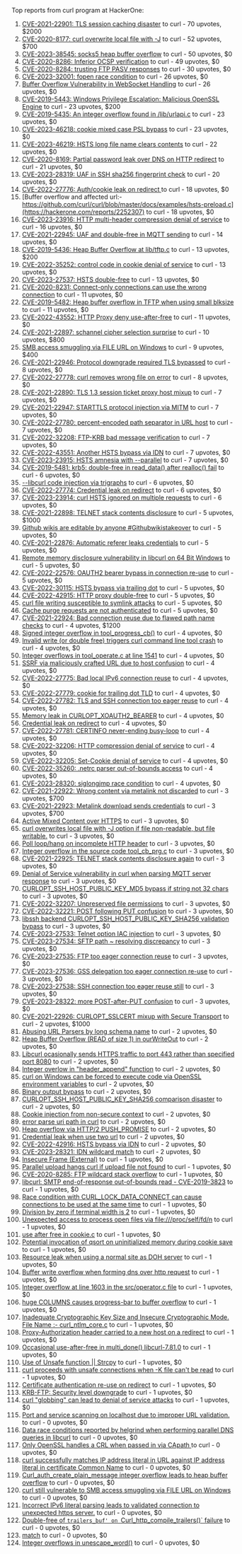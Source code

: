 Top reports from curl program at HackerOne:

1. [CVE-2021-22901: TLS session caching disaster](https://hackerone.com/reports/1180380) to curl - 70 upvotes, $2000
2. [CVE-2020-8177: curl overwrite local file with -J](https://hackerone.com/reports/887462) to curl - 52 upvotes, $700
3. [CVE-2023-38545: socks5 heap buffer overflow](https://hackerone.com/reports/2187833) to curl - 50 upvotes, $0
4. [CVE-2020-8286: Inferior OCSP verification](https://hackerone.com/reports/1048457) to curl - 49 upvotes, $0
5. [CVE-2020-8284: trusting FTP PASV responses](https://hackerone.com/reports/1040166) to curl - 30 upvotes, $0
6. [CVE-2023-32001: fopen race condition](https://hackerone.com/reports/2039870) to curl - 26 upvotes, $0
7. [Buffer Overflow Vulnerability in WebSocket Handling](https://hackerone.com/reports/2298307) to curl - 26 upvotes, $0
8. [CVE-2019-5443: Windows Privilege Escalation: Malicious OpenSSL Engine](https://hackerone.com/reports/608577) to curl - 23 upvotes, $200
9. [CVE-2019-5435: An integer overflow found in /lib/urlapi.c](https://hackerone.com/reports/547630) to curl - 23 upvotes, $0
10. [CVE-2023-46218: cookie mixed case PSL bypass](https://hackerone.com/reports/2212193) to curl - 23 upvotes, $0
11. [CVE-2023-46219: HSTS long file name clears contents](https://hackerone.com/reports/2236133) to curl - 22 upvotes, $0
12. [CVE-2020-8169: Partial password leak over DNS on HTTP redirect](https://hackerone.com/reports/874778) to curl - 21 upvotes, $0
13. [CVE-2023-28319: UAF in SSH sha256 fingerprint check](https://hackerone.com/reports/1913733) to curl - 20 upvotes, $0
14. [CVE-2022-27776: Auth/cookie leak on redirect ](https://hackerone.com/reports/1547048) to curl - 18 upvotes, $0
15. [Buffer overflow and affected url:-https://github.com/curl/curl/blob/master/docs/examples/hsts-preload.c](https://hackerone.com/reports/2252307) to curl - 18 upvotes, $0
16. [CVE-2023-23916: HTTP multi-header compression denial of service](https://hackerone.com/reports/1826048) to curl - 16 upvotes, $0
17. [CVE-2021-22945: UAF and double-free in MQTT sending](https://hackerone.com/reports/1269242) to curl - 14 upvotes, $0
18. [CVE-2019-5436: Heap Buffer Overflow at lib/tftp.c](https://hackerone.com/reports/550696) to curl - 13 upvotes, $200
19. [CVE-2022-35252: control code in cookie denial of service](https://hackerone.com/reports/1613943) to curl - 13 upvotes, $0
20. [CVE-2023-27537: HSTS double-free](https://hackerone.com/reports/1897203) to curl - 13 upvotes, $0
21. [CVE-2020-8231: Connect-only connections can use the wrong connection](https://hackerone.com/reports/948876) to curl - 11 upvotes, $0
22. [CVE-2019-5482: Heap buffer overflow in TFTP when using small blksize](https://hackerone.com/reports/684603) to curl - 11 upvotes, $0
23. [CVE-2022-43552: HTTP Proxy deny use-after-free](https://hackerone.com/reports/1764858) to curl - 11 upvotes, $0
24. [CVE-2021-22897: schannel cipher selection surprise](https://hackerone.com/reports/1172857) to curl - 10 upvotes, $800
25. [SMB access smuggling via FILE URL on Windows](https://hackerone.com/reports/726117) to curl - 9 upvotes, $400
26. [CVE-2021-22946: Protocol downgrade required TLS bypassed](https://hackerone.com/reports/1334111) to curl - 8 upvotes, $0
27. [CVE-2022-27778: curl removes wrong file on error](https://hackerone.com/reports/1553598) to curl - 8 upvotes, $0
28. [CVE-2021-22890: TLS 1.3 session ticket proxy host mixup](https://hackerone.com/reports/1129529) to curl - 7 upvotes, $0
29. [CVE-2021-22947: STARTTLS protocol injection via MITM](https://hackerone.com/reports/1334763) to curl - 7 upvotes, $0
30. [CVE-2022-27780: percent-encoded path separator in URL host](https://hackerone.com/reports/1553841) to curl - 7 upvotes, $0
31. [CVE-2022-32208: FTP-KRB bad message verification](https://hackerone.com/reports/1590071) to curl - 7 upvotes, $0
32. [CVE-2022-43551: Another HSTS bypass via IDN](https://hackerone.com/reports/1755083) to curl - 7 upvotes, $0
33. [CVE-2023-23915: HSTS amnesia with --parallel](https://hackerone.com/reports/1814333) to curl - 7 upvotes, $0
34. [CVE-2019-5481: krb5: double-free in read_data() after realloc() fail](https://hackerone.com/reports/686823) to curl - 6 upvotes, $0
35. [--libcurl code injection via trigraphs](https://hackerone.com/reports/1548535) to curl - 6 upvotes, $0
36. [CVE-2022-27774: Credential leak on redirect](https://hackerone.com/reports/1543773) to curl - 6 upvotes, $0
37. [CVE-2023-23914: curl HSTS ignored on multiple requests](https://hackerone.com/reports/1813864) to curl - 6 upvotes, $0
38. [CVE-2021-22898: TELNET stack contents disclosure](https://hackerone.com/reports/1176461) to curl - 5 upvotes, $1000
39. [Github wikis are editable by anyone #Githubwikistakeover](https://hackerone.com/reports/545052) to curl - 5 upvotes, $0
40. [CVE-2021-22876: Automatic referer leaks credentials](https://hackerone.com/reports/1101882) to curl - 5 upvotes, $0
41. [ Remote memory disclosure vulnerability in libcurl on 64 Bit Windows](https://hackerone.com/reports/1444539) to curl - 5 upvotes, $0
42. [CVE-2022-22576: OAUTH2 bearer bypass in connection re-use](https://hackerone.com/reports/1526328) to curl - 5 upvotes, $0
43. [CVE-2022-30115: HSTS bypass via trailing dot](https://hackerone.com/reports/1557449) to curl - 5 upvotes, $0
44. [CVE-2022-42915: HTTP proxy double-free](https://hackerone.com/reports/1722065) to curl - 5 upvotes, $0
45. [curl file writing susceptible to symlink attacks](https://hackerone.com/reports/1814824) to curl - 5 upvotes, $0
46. [Cache purge requests are not authenticated](https://hackerone.com/reports/1994585) to curl - 5 upvotes, $0
47. [CVE-2021-22924: Bad connection reuse due to flawed path name checks](https://hackerone.com/reports/1223565) to curl - 4 upvotes, $1200
48. [Signed integer overflow in tool_progress_cb()](https://hackerone.com/reports/591770) to curl - 4 upvotes, $0
49. [Invalid write (or double free) triggers curl command line tool crash](https://hackerone.com/reports/875775) to curl - 4 upvotes, $0
50. [Integer overflows in tool_operate.c at line 1541](https://hackerone.com/reports/661847) to curl - 4 upvotes, $0
51. [SSRF via maliciously crafted URL due to host confusion](https://hackerone.com/reports/704621) to curl - 4 upvotes, $0
52. [CVE-2022-27775: Bad local IPv6 connection reuse](https://hackerone.com/reports/1546268) to curl - 4 upvotes, $0
53. [CVE-2022-27779: cookie for trailing dot TLD](https://hackerone.com/reports/1553301) to curl - 4 upvotes, $0
54. [CVE-2022-27782: TLS and SSH connection too eager reuse](https://hackerone.com/reports/1555796) to curl - 4 upvotes, $0
55. [Memory leak in CURLOPT_XOAUTH2_BEARER](https://hackerone.com/reports/1567257) to curl - 4 upvotes, $0
56. [Credential leak on redirect](https://hackerone.com/reports/1568175) to curl - 4 upvotes, $0
57. [CVE-2022-27781: CERTINFO never-ending busy-loop](https://hackerone.com/reports/1555441) to curl - 4 upvotes, $0
58. [CVE-2022-32206: HTTP compression denial of service](https://hackerone.com/reports/1570651) to curl - 4 upvotes, $0
59. [CVE-2022-32205: Set-Cookie denial of service](https://hackerone.com/reports/1569946) to curl - 4 upvotes, $0
60. [CVE-2022-35260: .netrc parser out-of-bounds access](https://hackerone.com/reports/1721098) to curl - 4 upvotes, $0
61. [CVE-2023-28320: siglongjmp race condition](https://hackerone.com/reports/1929597) to curl - 4 upvotes, $0
62. [CVE-2021-22922: Wrong content via metalink not discarded](https://hackerone.com/reports/1213175) to curl - 3 upvotes, $700
63. [CVE-2021-22923: Metalink download sends credentials](https://hackerone.com/reports/1213181) to curl - 3 upvotes, $700
64. [Active Mixed Content over HTTPS](https://hackerone.com/reports/640532) to curl - 3 upvotes, $0
65. [curl overwrites local file with -J option if file non-readable, but file writable.](https://hackerone.com/reports/926638) to curl - 3 upvotes, $0
66. [Poll loop/hang on incomplete HTTP header](https://hackerone.com/reports/889160) to curl - 3 upvotes, $0
67. [Integer overflow in the source code tool_cb_prg.c](https://hackerone.com/reports/600359) to curl - 3 upvotes, $0
68. [CVE-2021-22925: TELNET stack contents disclosure again](https://hackerone.com/reports/1223882) to curl - 3 upvotes, $0
69. [Denial of Service vulnerability in curl when parsing MQTT server response](https://hackerone.com/reports/1521610) to curl - 3 upvotes, $0
70. [CURLOPT_SSH_HOST_PUBLIC_KEY_MD5 bypass if string not 32 chars](https://hackerone.com/reports/1549461) to curl - 3 upvotes, $0
71. [CVE-2022-32207: Unpreserved file permissions](https://hackerone.com/reports/1573634) to curl - 3 upvotes, $0
72. [CVE-2022-32221: POST following PUT confusion](https://hackerone.com/reports/1704017) to curl - 3 upvotes, $0
73. [ libssh backend CURLOPT_SSH_HOST_PUBLIC_KEY_SHA256 validation bypass](https://hackerone.com/reports/1825377) to curl - 3 upvotes, $0
74. [CVE-2023-27533: Telnet option IAC injection](https://hackerone.com/reports/1891474) to curl - 3 upvotes, $0
75. [CVE-2023-27534: SFTP path ~ resolving discrepancy](https://hackerone.com/reports/1892351) to curl - 3 upvotes, $0
76. [CVE-2023-27535: FTP too eager connection reuse](https://hackerone.com/reports/1892780) to curl - 3 upvotes, $0
77. [CVE-2023-27536: GSS delegation too eager connection re-use](https://hackerone.com/reports/1895135) to curl - 3 upvotes, $0
78. [CVE-2023-27538: SSH connection too eager reuse still](https://hackerone.com/reports/1898475) to curl - 3 upvotes, $0
79. [CVE-2023-28322: more POST-after-PUT confusion](https://hackerone.com/reports/1954658) to curl - 3 upvotes, $0
80. [CVE-2021-22926: CURLOPT_SSLCERT mixup with Secure Transport](https://hackerone.com/reports/1234760) to curl - 2 upvotes, $1000
81. [Abusing URL Parsers by long schema name](https://hackerone.com/reports/1049624) to curl - 2 upvotes, $0
82. [Heap Buffer Overflow (READ of size 1) in ourWriteOut](https://hackerone.com/reports/765664) to curl - 2 upvotes, $0
83. [Libcurl ocasionally sends HTTPS traffic to port 443 rather than specified port 8080](https://hackerone.com/reports/637800) to curl - 2 upvotes, $0
84. [Integer overlow in "header_append" function](https://hackerone.com/reports/627245) to curl - 2 upvotes, $0
85. [curl on Windows can be forced to execute code via OpenSSL environment variables](https://hackerone.com/reports/714215) to curl - 2 upvotes, $0
86. [Binary output bypass](https://hackerone.com/reports/1468962) to curl - 2 upvotes, $0
87. [CURLOPT_SSH_HOST_PUBLIC_KEY_SHA256 comparison disaster](https://hackerone.com/reports/1549435) to curl - 2 upvotes, $0
88. [Cookie injection from non-secure context](https://hackerone.com/reports/1560324) to curl - 2 upvotes, $0
89. [error parse uri path in curl](https://hackerone.com/reports/1566462) to curl - 2 upvotes, $0
90. [Heap overflow via HTTP/2 PUSH_PROMISE](https://hackerone.com/reports/1589847) to curl - 2 upvotes, $0
91. [Credential leak when use two url](https://hackerone.com/reports/1569926) to curl - 2 upvotes, $0
92. [CVE-2022-42916: HSTS bypass via IDN](https://hackerone.com/reports/1730660) to curl - 2 upvotes, $0
93. [CVE-2023-28321: IDN wildcard match](https://hackerone.com/reports/1950627) to curl - 2 upvotes, $0
94. [Insecure Frame (External)](https://hackerone.com/reports/640530) to curl - 1 upvotes, $0
95. [Parallel upload hangs curl if upload file not found](https://hackerone.com/reports/1019372) to curl - 1 upvotes, $0
96. [CVE-2020-8285: FTP wildcard stack overflow](https://hackerone.com/reports/1045844) to curl - 1 upvotes, $0
97. [libcurl: SMTP end-of-response out-of-bounds read - CVE-2019-3823](https://hackerone.com/reports/518097) to curl - 1 upvotes, $0
98. [Race condition with CURL_LOCK_DATA_CONNECT can cause connections to be used at the same time](https://hackerone.com/reports/724134) to curl - 1 upvotes, $0
99. [Division by zero if terminal width is 2](https://hackerone.com/reports/774883) to curl - 1 upvotes, $0
100. [Unexpected access to process open files via file:///proc/self/fd/n](https://hackerone.com/reports/770190) to curl - 1 upvotes, $0
101. [use after free in cookie.c](https://hackerone.com/reports/707006) to curl - 1 upvotes, $0
102. [Potential invocation of qsort on uninitialized memory during cookie save](https://hackerone.com/reports/696822) to curl - 1 upvotes, $0
103. [Resource leak when using a normal site as DOH server](https://hackerone.com/reports/694988) to curl - 1 upvotes, $0
104. [Buffer write overflow when forming dns over http request](https://hackerone.com/reports/694449) to curl - 1 upvotes, $0
105. [Integer overflow  at line 1603 in the src/operator.c file](https://hackerone.com/reports/662412) to curl - 1 upvotes, $0
106. [huge COLUMNS causes progress-bar to buffer overflow](https://hackerone.com/reports/636013) to curl - 1 upvotes, $0
107. [Inadequate Cryptographic Key Size and Insecure Cryptographic Mode.  File Name :- curl_ntlm_core.c](https://hackerone.com/reports/1113663) to curl - 1 upvotes, $0
108. [Proxy-Authorization header carried to a new host on a redirect](https://hackerone.com/reports/1086259) to curl - 1 upvotes, $0
109. [Occasional use-after-free in multi_done() libcurl-7.81.0](https://hackerone.com/reports/1463013) to curl - 1 upvotes, $0
110. [Use of Unsafe function || Strcpy](https://hackerone.com/reports/1485379) to curl - 1 upvotes, $0
111. [curl proceeds with unsafe connections when -K file can't be read](https://hackerone.com/reports/1542881) to curl - 1 upvotes, $0
112. [Certificate authentication re-use on redirect](https://hackerone.com/reports/1563061) to curl - 1 upvotes, $0
113. [KRB-FTP: Security level downgrade](https://hackerone.com/reports/1590102) to curl - 1 upvotes, $0
114. [curl "globbing" can lead to denial of service attacks](https://hackerone.com/reports/1572120) to curl - 1 upvotes, $0
115. [Port and service scanning on localhost due to improper URL validation.](https://hackerone.com/reports/773313) to curl - 0 upvotes, $0
116. [Data race conditions reported by helgrind when performing parallel DNS queries in libcurl](https://hackerone.com/reports/1019457) to curl - 0 upvotes, $0
117. [Only OpenSSL handles a CRL when passed in via CApath ](https://hackerone.com/reports/713975) to curl - 0 upvotes, $0
118. [curl successfully matches IP address literal in URL against IP address literal in certificate Common Name](https://hackerone.com/reports/715413) to curl - 0 upvotes, $0
119. [Curl_auth_create_plain_message integer overflow leads to heap buffer overflow](https://hackerone.com/reports/872089) to curl - 0 upvotes, $0
120. [curl still vulnerable to SMB access smuggling via FILE URL on Windows](https://hackerone.com/reports/812969) to curl - 0 upvotes, $0
121. [Incorrect IPv6 literal parsing leads to validated connection to unexpected https server.](https://hackerone.com/reports/688048) to curl - 0 upvotes, $0
122. [Double-free of `trailers_buf' on `Curl_http_compile_trailers()` failure](https://hackerone.com/reports/687734) to curl - 0 upvotes, $0
123. [match](https://hackerone.com/reports/1555440) to curl - 0 upvotes, $0
124. [Integer overflows in unescape_word()](https://hackerone.com/reports/1564922) to curl - 0 upvotes, $0
